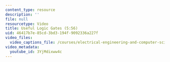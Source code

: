 ```yaml
---
content_type: resource
description: ''
file: null
resourcetype: Video
title: Useful Logic Gates (5:56)
uid: 46417b7e-85cd-3bd3-194f-9092336a227f
video_files:
  video_captions_file: /courses/electrical-engineering-and-computer-science/6-004-computation-structures-spring-2017/c4/c4s2/c4s2v2/useful-logic-gates-5-56-/3YjMdixww4c.vtt
video_metadata:
  youtube_id: 3YjMdixww4c
---
```

